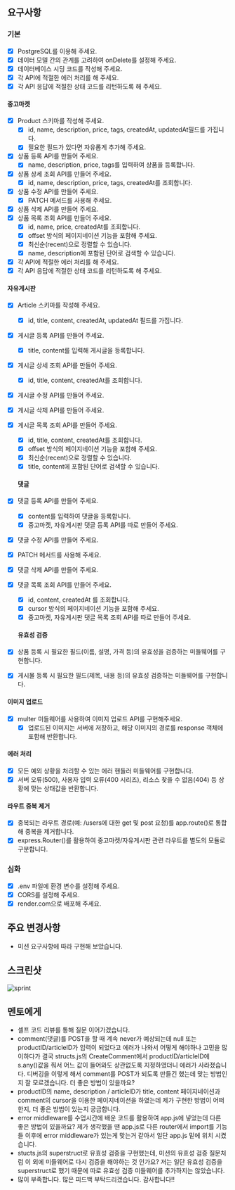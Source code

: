 ## 요구사항

### 기본

- [x] PostgreSQL를 이용해 주세요.
- [x] 데이터 모델 간의 관계를 고려하여 onDelete를 설정해 주세요.
- [x] 데이터베이스 시딩 코드를 작성해 주세요.
- [x] 각 API에 적절한 에러 처리를 해 주세요.
- [x] 각 API 응답에 적절한 상태 코드를 리턴하도록 해 주세요.

#### 중고마켓

- [x] Product 스키마를 작성해 주세요.
  - [x] id, name, description, price, tags, createdAt, updatedAt필드를 가집니다.
  - [x] 필요한 필드가 있다면 자유롭게 추가해 주세요.
- [x] 상품 등록 API를 만들어 주세요.
  - [x] name, description, price, tags를 입력하여 상품을 등록합니다.
- [x] 상품 상세 조회 API를 만들어 주세요.
  - [x] id, name, description, price, tags, createdAt를 조회합니다.
- [x] 상품 수정 API를 만들어 주세요.
  - [x] PATCH 메서드를 사용해 주세요.
- [x] 상품 삭제 API를 만들어 주세요.
- [x] 상품 목록 조회 API를 만들어 주세요.
  - [x] id, name, price, createdAt를 조회합니다.
  - [x] offset 방식의 페이지네이션 기능을 포함해 주세요.
  - [x] 최신순(recent)으로 정렬할 수 있습니다.
  - [x] name, description에 포함된 단어로 검색할 수 있습니다.
- [x] 각 API에 적절한 에러 처리를 해 주세요.
- [x] 각 API 응답에 적절한 상태 코드를 리턴하도록 해 주세요.

#### 자유게시판

- [x] Article 스키마를 작성해 주세요.
  - [x] id, title, content, createdAt, updatedAt 필드를 가집니다.
- [x] 게시글 등록 API를 만들어 주세요.
  - [x] title, content를 입력해 게시글을 등록합니다.
- [x] 게시글 상세 조회 API를 만들어 주세요.
  - [x] id, title, content, createdAt를 조회합니다.
- [x] 게시글 수정 API를 만들어 주세요.
- [x] 게시글 삭제 API를 만들어 주세요.
- [x] 게시글 목록 조회 API를 만들어 주세요.

  - [x] id, title, content, createdAt를 조회합니다.
  - [x] offset 방식의 페이지네이션 기능을 포함해 주세요.
  - [x] 최신순(recent)으로 정렬할 수 있습니다.
  - [x] title, content에 포함된 단어로 검색할 수 있습니다.

  #### 댓글

- [x] 댓글 등록 API를 만들어 주세요.
  - [x] content를 입력하여 댓글을 등록합니다.
  - [x] 중고마켓, 자유게시판 댓글 등록 API를 따로 만들어 주세요.
- [x] 댓글 수정 API를 만들어 주세요.
- [x] PATCH 메서드를 사용해 주세요.
- [x] 댓글 삭제 API를 만들어 주세요.
- [x] 댓글 목록 조회 API를 만들어 주세요.

  - [x] id, content, createdAt 를 조회합니다.
  - [x] cursor 방식의 페이지네이션 기능을 포함해 주세요.
  - [x] 중고마켓, 자유게시판 댓글 목록 조회 API를 따로 만들어 주세요.

  #### 유효성 검증

- [x] 상품 등록 시 필요한 필드(이름, 설명, 가격 등)의 유효성을 검증하는 미들웨어를 구현합니다.
- [x] 게시물 등록 시 필요한 필드(제목, 내용 등)의 유효성 검증하는 미들웨어를 구현합니다.

#### 이미지 업로드

- [x] multer 미들웨어를 사용하여 이미지 업로드 API를 구현해주세요.
  - [x] 업로드된 이미지는 서버에 저장하고, 해당 이미지의 경로를 response 객체에 포함해 반환합니다.

#### 에러 처리

- [x] 모든 예외 상황을 처리할 수 있는 에러 핸들러 미들웨어를 구현합니다.
- [x] 서버 오류(500), 사용자 입력 오류(400 시리즈), 리소스 찾을 수 없음(404) 등 상황에 맞는 상태값을 반환합니다.

#### 라우트 중복 제거

- [x] 중복되는 라우트 경로(예: /users에 대한 get 및 post 요청)를 app.route()로 통합해 중복을 제거합니다.
- [x] express.Router()를 활용하여 중고마켓/자유게시판 관련 라우트를 별도의 모듈로 구분합니다.

### 심화

- [x] .env 파일에 환경 변수를 설정해 주세요.
- [x] CORS를 설정해 주세요.
- [x] render.com으로 배포해 주세요.

## 주요 변경사항

- 미션 요구사항에 따라 구현해 보았습니다.

## 스크린샷

![sprint](https://velog.velcdn.com/images/shinminsoo317/post/b2edd3e5-9bc8-4381-9c79-ac54d012112f/image.jpg)

## 멘토에게

- 셀프 코드 리뷰를 통해 질문 이어가겠습니다.
- comment(댓글)를 POST을 할 때 계속 never가 예상되는데 null 또는 productID/articleID가 입력이 되었다고
  에러가 나와서 어떻게 해야하나 고민을 많이하다가 결국 structs.js의 CreateComment에서 productID/articleID에
  s.any()값을 줘서 어느 값이 들어와도 상관없도록 지정하였더니 에러가 사라졌습니다. 디버깅을 이렇게 해서 comment를
  POST가 되도록 만들긴 했는데 맞는 방법인지 잘 모르겠습니다. 더 좋은 방법이 있을까요?
- productID의 name, description / articleID가 title, content 페이지네이션과 comment의 cursor을
  이용한 페이지네이션을 하였는데 제가 구현한 방법이 어떠한지, 더 좋은 방법이 있는지 궁금합니다.
- error middleware를 수업시간에 배운 코드를 활용하여 app.js에 넣었는데 다른 좋은 방법이 있을까요? 제가 생각했을 땐
  app.js로 다른 router에서 import를 기능들 이후에 error middleware가 있는게 맞는거 같아서 일단 app.js 밑에
  위치 시켰습니다.
- stucts.js의 superstruct로 유효성 검증을 구현했는데, 미션의 유효성 검증 질문처럼 이 외에 미들웨어로 다시 검증을 해야하는 것 인가요?
  저는 일단 유효성 검증을 superstruct로 했기 때문에 따로 유효성 검증 미들웨어를 추가하지는 않았습니다.
- 많이 부족합니다. 많은 피드백 부탁드리겠습니다. 감사합니다!!
